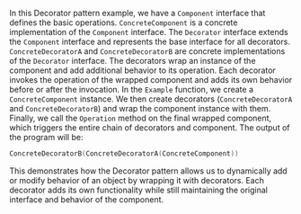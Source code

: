 In this Decorator pattern example, we have a `Component` interface that defines the basic operations. `ConcreteComponent` is a concrete implementation of the `Component` interface.
The `Decorator` interface extends the `Component` interface and represents the base interface for all decorators. `ConcreteDecoratorA` and `ConcreteDecoratorB` are concrete implementations of the `Decorator` interface.
The decorators wrap an instance of the component and add additional behavior to its operation. Each decorator invokes the operation of the wrapped component and adds its own behavior before or after the invocation.
In the `Example` function, we create a `ConcreteComponent` instance. We then create decorators (`ConcreteDecoratorA` and `ConcreteDecoratorB`) and wrap the component instance with them. Finally, we call the `Operation` method on the final wrapped component, which triggers the entire chain of decorators and component.
The output of the program will be:
```go 
ConcreteDecoratorB(ConcreteDecoratorA(ConcreteComponent))
```

This demonstrates how the Decorator pattern allows us to dynamically add or modify behavior of an object by wrapping it with decorators. Each decorator adds its own functionality while still maintaining the original interface and behavior of the component.
